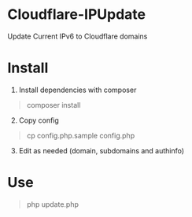 # Cloudflare-IPUpdate

Update Current IPv6 to Cloudflare domains

# Install

1. Install dependencies with composer

> composer install

2. Copy config

> cp config.php.sample config.php

3. Edit as needed (domain, subdomains and authinfo)

# Use

> php update.php